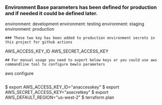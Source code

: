 ### Environment Base parameters has been defined for production and if needed it could be defined later.
environment: development
environment: testing
environment: staging
environment: production
```
### These two key has been added to production environment secrets in this project for github actions
```
AWS_ACCESS_KEY_ID
AWS_SECRET_ACCESS_KEY
```
## For manual usage you need to export below keys or you could use aws commandline tool to configure bewlo parameters
```
aws configure 
```

```
$ export AWS_ACCESS_KEY_ID="anaccesskey"
$ export AWS_SECRET_ACCESS_KEY="asecretkey"
$ export AWS_DEFAULT_REGION="us-west-2"
$ terraform plan
```